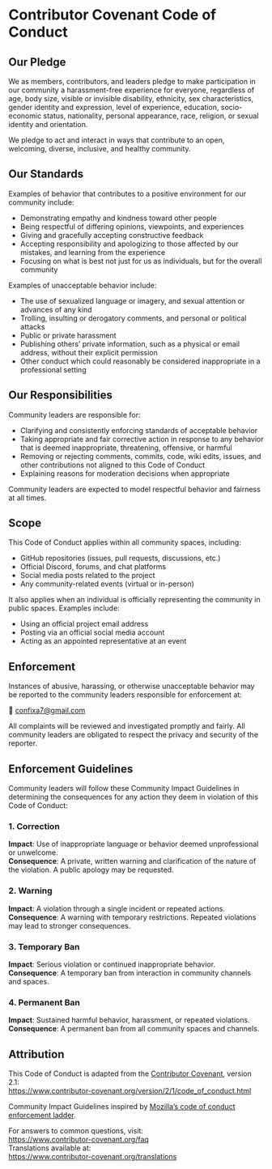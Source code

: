 # Contributor Covenant Code of Conduct

## Our Pledge

We as members, contributors, and leaders pledge to make participation in our community a harassment-free experience for everyone, regardless of age, body size, visible or invisible disability, ethnicity, sex characteristics, gender identity and expression, level of experience, education, socio-economic status, nationality, personal appearance, race, religion, or sexual identity and orientation.

We pledge to act and interact in ways that contribute to an open, welcoming, diverse, inclusive, and healthy community.

## Our Standards

Examples of behavior that contributes to a positive environment for our community include:

- Demonstrating empathy and kindness toward other people
- Being respectful of differing opinions, viewpoints, and experiences
- Giving and gracefully accepting constructive feedback
- Accepting responsibility and apologizing to those affected by our mistakes, and learning from the experience
- Focusing on what is best not just for us as individuals, but for the overall community

Examples of unacceptable behavior include:

- The use of sexualized language or imagery, and sexual attention or advances of any kind
- Trolling, insulting or derogatory comments, and personal or political attacks
- Public or private harassment
- Publishing others’ private information, such as a physical or email address, without their explicit permission
- Other conduct which could reasonably be considered inappropriate in a professional setting

## Our Responsibilities

Community leaders are responsible for:

- Clarifying and consistently enforcing standards of acceptable behavior
- Taking appropriate and fair corrective action in response to any behavior that is deemed inappropriate, threatening, offensive, or harmful
- Removing or rejecting comments, commits, code, wiki edits, issues, and other contributions not aligned to this Code of Conduct
- Explaining reasons for moderation decisions when appropriate

Community leaders are expected to model respectful behavior and fairness at all times.

## Scope

This Code of Conduct applies within all community spaces, including:

- GitHub repositories (issues, pull requests, discussions, etc.)
- Official Discord, forums, and chat platforms
- Social media posts related to the project
- Any community-related events (virtual or in-person)

It also applies when an individual is officially representing the community in public spaces. Examples include:

- Using an official project email address
- Posting via an official social media account
- Acting as an appointed representative at an event

## Enforcement

Instances of abusive, harassing, or otherwise unacceptable behavior may be reported to the community leaders responsible for enforcement at:

📧 [confixa7@gmail.com](mailto:confixa7@gmail.com)

All complaints will be reviewed and investigated promptly and fairly. All community leaders are obligated to respect the privacy and security of the reporter.

## Enforcement Guidelines

Community leaders will follow these Community Impact Guidelines in determining the consequences for any action they deem in violation of this Code of Conduct:

### 1. Correction
**Impact**: Use of inappropriate language or behavior deemed unprofessional or unwelcome.  
**Consequence**: A private, written warning and clarification of the nature of the violation. A public apology may be requested.

### 2. Warning
**Impact**: A violation through a single incident or repeated actions.  
**Consequence**: A warning with temporary restrictions. Repeated violations may lead to stronger consequences.

### 3. Temporary Ban
**Impact**: Serious violation or continued inappropriate behavior.  
**Consequence**: A temporary ban from interaction in community channels and spaces.

### 4. Permanent Ban
**Impact**: Sustained harmful behavior, harassment, or repeated violations.  
**Consequence**: A permanent ban from all community spaces and channels.

## Attribution

This Code of Conduct is adapted from the [Contributor Covenant][homepage], version 2.1:  
https://www.contributor-covenant.org/version/2/1/code_of_conduct.html

Community Impact Guidelines inspired by [Mozilla’s code of conduct enforcement ladder](https://github.com/mozilla/diversity).

For answers to common questions, visit:  
https://www.contributor-covenant.org/faq  
Translations available at:  
https://www.contributor-covenant.org/translations

[homepage]: https://www.contributor-covenant.org
